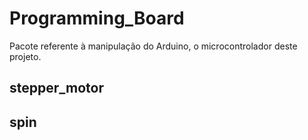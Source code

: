 # Programming_Board

Pacote referente à manipulação do Arduino, o microcontrolador deste projeto.

## stepper_motor

## spin